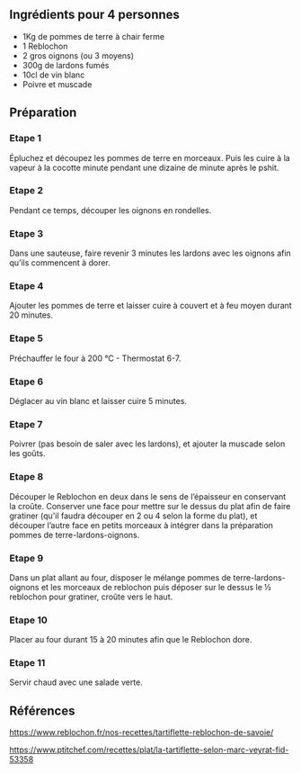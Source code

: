 ## Ingrédients pour 4 personnes

- 1Kg de pommes de terre à chair ferme
- 1 Reblochon
- 2 gros oignons (ou 3 moyens)
- 300g de lardons fumés
- 10cl de vin blanc
- Poivre et muscade

## Préparation

### Etape 1

Épluchez et découpez les pommes de terre en morceaux. Puis les cuire à la vapeur à la cocotte minute pendant une dizaine de minute après le pshit.

### Etape 2

Pendant ce temps, découper les oignons en rondelles.

### Etape 3

Dans une sauteuse, faire revenir 3 minutes les lardons avec les oignons afin qu’ils commencent à dorer.

### Etape 4

Ajouter les pommes de terre et laisser cuire à couvert et à feu moyen durant 20 minutes.

### Etape 5

Préchauffer le four à 200 °C - Thermostat 6-7.

### Etape 6

Déglacer au vin blanc et laisser cuire 5 minutes.

### Etape 7

Poivrer (pas besoin de saler avec les lardons), et ajouter la muscade selon les goûts.

### Etape 8

Découper le Reblochon en deux dans le sens de l’épaisseur en conservant la croûte. Conserver une face pour mettre sur le dessus du plat afin de faire gratiner (qu'il faudra découper en 2 ou 4 selon la forme du plat), et découper l’autre face en petits morceaux à intégrer dans la préparation pommes de terre-lardons-oignons.

### Etape 9

Dans un plat allant au four, disposer le mélange pommes de terre-lardons-oignons et les morceaux de reblochon puis déposer sur le dessus le ½ reblochon pour gratiner, croûte vers le haut.

### Etape 10

Placer au four durant 15 à 20 minutes afin que le Reblochon dore.

### Etape 11

Servir chaud avec une salade verte.

## Références

https://www.reblochon.fr/nos-recettes/tartiflette-reblochon-de-savoie/

https://www.ptitchef.com/recettes/plat/la-tartiflette-selon-marc-veyrat-fid-53358
